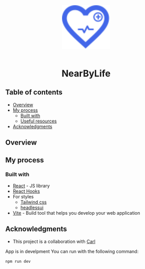
<div align="center">

<img src="./src/assets/nearbylife.svg" alt="react-logo" width="150"/>

</div>

<br>

<h1 align="center">NearByLife</h1>

## Table of contents

- [Overview](#overview)
- [My process](#my-process)
  - [Built with](#built-with)
  - [Useful resources](#useful-resources)
- [Acknowledgments](#acknowledgments)

## Overview

## My process

### Built with

- [React](https://reactjs.org/) - JS library
- [React Hooks](https://react.dev/reference/react)
- For styles
  - [Tailwind css](https://tailwindcss.com)
  - [headlessui](https://headlessui.dev/)
- [Vite](https://vitejs.dev/) - Build tool that helps you develop your web application

## Acknowledgments

- This project is a collaboration with [Carl](https://github.com/Carl-kristie)

App is in develpment
You can run with the following command:

```bash
npm run dev
```

